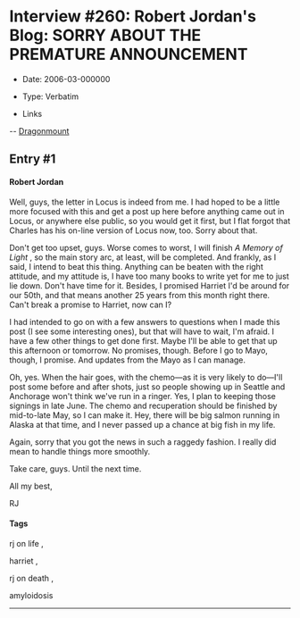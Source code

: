 # Interview #260: Robert Jordan's Blog: SORRY ABOUT THE PREMATURE ANNOUNCEMENT

- Date: 2006-03-000000

- Type: Verbatim

- Links

-- [Dragonmount](http://www.dragonmount.com/forums/blog/4/entry-335-sorry-about-the-premature-announcement/)


## Entry #1

#### Robert Jordan

Well, guys, the letter in Locus is indeed from me. I had hoped to be a little more focused with this and get a post up here before anything came out in Locus, or anywhere else public, so you would get it first, but I flat forgot that Charles has his on-line version of Locus now, too. Sorry about that.

Don't get too upset, guys. Worse comes to worst, I will finish
*A Memory of Light*
, so the main story arc, at least, will be completed. And frankly, as I said, I intend to beat this thing. Anything can be beaten with the right attitude, and my attitude is, I have too many books to write yet for me to just lie down. Don't have time for it. Besides, I promised Harriet I'd be around for our 50th, and that means another 25 years from this month right there. Can't break a promise to Harriet, now can I?

I had intended to go on with a few answers to questions when I made this post (I see some interesting ones), but that will have to wait, I'm afraid. I have a few other things to get done first. Maybe I'll be able to get that up this afternoon or tomorrow. No promises, though. Before I go to Mayo, though, I promise. And updates from the Mayo as I can manage.

Oh, yes. When the hair goes, with the chemo—as it is very likely to do—I'll post some before and after shots, just so people showing up in Seattle and Anchorage won't think we've run in a ringer. Yes, I plan to keeping those signings in late June. The chemo and recuperation should be finished by mid-to-late May, so I can make it. Hey, there will be big salmon running in Alaska at that time, and I never passed up a chance at big fish in my life.

Again, sorry that you got the news in such a raggedy fashion. I really did mean to handle things more smoothly.

Take care, guys. Until the next time.

All my best,
  
RJ

#### Tags

rj on life
,

harriet
,

rj on death
,

amyloidosis


---

